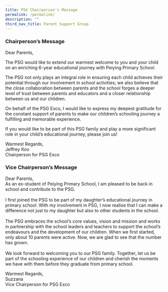 ```yaml
---
title: PSG Chairperson's Message
permalink: /permalink/
description: ""
third_nav_title: Parent Support Group
---
```

### Chairperson’s Message

Dear Parents,

The PSG would like to extend our warmest welcome to you and your child on an enriching 6-year educational journey with Peiying Primary School.

The PSG not only plays an integral role in ensuring each child achieves their potential through our involvement in school activities; we also believe that the close collaboration between parents and the school forges a deeper level of trust between parents and educators and a closer relationship between us and our children.

On behalf of the PSG Exco, I would like to express my deepest gratitude for the constant support of parents to make our children’s schooling journey a fulfilling and memorable experience.

If you would like to be part of this PSG family and play a more significant role in your child’s educational journey, please join us!

Warmest Regards,<br>
Jeffrey Koo<br>
Chairperson for PSG Exco 


### Vice Chairperson’s Message
Dear Parents,<br>
As an ex-student of Peiying Primary School, I am pleased to be back in school and contribute to the PSG. <br><br>
I first joined the PSG to be part of my daughter’s educational journey in primary school. With my involvement in PSG, I now realise that I can make a difference not just to my daughter but also to other students in the school. <br><br>
The PSG embraces the school’s core values, vision and mission and works in partnership with the school leaders and teachers to support the school’s endeavours and the development of our children. When we first started, only about 10 parents were active. Now, we are glad to see that the number has grown. <br><br>
We look forward to welcoming you to our PSG family. Together, let us be part of the schooling experience of our children and cherish the moments we have with them before they graduate from primary school. 

Warmest Regards,<br>
Suzzana<br>
Vice Chairperson for PSG Exco